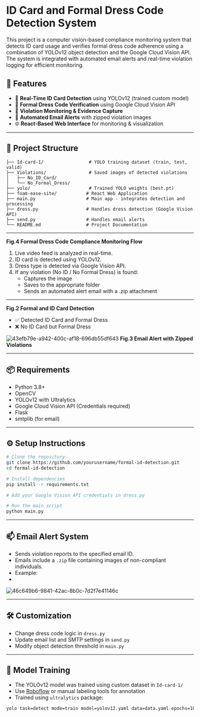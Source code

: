 # ID Card and Formal Dress Code Detection System

This project is a computer vision-based compliance monitoring system that detects ID card usage and verifies formal dress code adherence using a combination of YOLOv12 object detection and the Google Cloud Vision API. The system is integrated with automated email alerts and real-time violation logging for efficient monitoring.

## 🚀 Features

- 🎯 **Real-Time ID Card Detection** using YOLOv12 (trained custom model)
- 👔 **Formal Dress Code Verification** using Google Cloud Vision API
- 📸 **Violation Monitoring & Evidence Capture**
- 📧 **Automated Email Alerts** with zipped violation images
- 🌐 **React-Based Web Interface** for monitoring & visualization

---

## 📁 Project Structure

```
├── Id-card-1/                 # YOLO training dataset (train, test, valid)
├── Violations/                # Saved images of detected violations
│   ├── No_ID_Card/
│   └── No_Formal_Dress/
├── yolo/                      # Trained YOLO weights (best.pt)
├── foam-ease-site/           # React Web Application
├── main.py                   # Main app - integrates detection and processing
├── dress.py                  # Handles dress detection (Google Vision API)
├── send.py                   # Handles email alerts
└── README.md                 # Project Documentation
```

---



**Fig.4 Formal Dress Code Compliance Monitoring Flow**

1. Live video feed is analyzed in real-time.
2. ID card is detected using YOLOv12.
3. Dress type is detected via Google Vision API.
4. If any violation (No ID / No Formal Dress) is found:
   - Captures the image
   - Saves to the appropriate folder
   - Sends an automated alert email with a .zip attachment

---




**Fig.2 Formal and ID Card Detection**

- ✅ Detected ID Card and Formal Dress
- ❌ No ID Card but Formal Dress



![43efb79e-a942-400c-af18-696db55df643](https://github.com/user-attachments/assets/1d87efa8-6f31-49c6-8329-b0b6fe228983)
**Fig.3 Email Alert with Zipped Violations**

---

## 📦 Requirements

- Python 3.8+
- OpenCV
- YOLOv12 with Ultralytics
- Google Cloud Vision API (Credentials required)
- Flask
- smtplib (for email)

---

## ⚙️ Setup Instructions

```bash
# Clone the repository
git clone https://github.com/yourusername/formal-id-detection.git
cd formal-id-detection

# Install dependencies
pip install -r requirements.txt

# Add your Google Vision API credentials in dress.py

# Run the main script
python main.py
```

---

## 📫 Email Alert System
- Sends violation reports to the specified email ID.
- Emails include a `.zip` file containing images of non-compliant individuals.
- Example:
- 
![46c649b6-9841-42ac-8b0c-7d2f7e41146c](https://github.com/user-attachments/assets/729adcff-a75c-4073-bbcc-e7a5737f8fb6)


---

## 🛠️ Customization
- Change dress code logic in `dress.py`
- Update email list and SMTP settings in `send.py`
- Modify object detection threshold in `main.py`

---

## 📸 Model Training
- The YOLOv12 model was trained using custom dataset in `Id-card-1/`
- Use [Roboflow](https://roboflow.com/) or manual labeling tools for annotation
- Trained using `ultralytics` package:

```bash
yolo task=detect mode=train model=yolov12.yaml data=data.yaml epochs=100 imgsz=640
```




